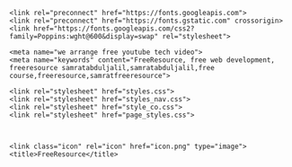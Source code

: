 <!DOCTYPE html>
<html lang="en">

<head>
    <meta charset="UTF-8">
    <meta http-equiv="X-UA-Compatible" content="IE=edge">
    <meta name="viewport" content="width=device-width, initial-scale=1.0">

    <link rel="preconnect" href="https://fonts.googleapis.com">
    <link rel="preconnect" href="https://fonts.gstatic.com" crossorigin>
    <link href="https://fonts.googleapis.com/css2?family=Poppins:wght@600&display=swap" rel="stylesheet">

    <meta name="we arrange free youtube tech video">
    <meta name="keywords" content="FreeResource, free web development, freeresource samratabduljalil,samratabduljalil,free course,freeresource,samratfreeresource">

    <link rel="stylesheet" href="styles.css">
    <link rel="stylesheet" href="styles_nav.css">
    <link rel="stylesheet" href="style_co.css">
    <link rel="stylesheet" href="page_styles.css">



    <link class="icon" rel="icon" href="icon.png" type="image">
    <title>FreeResource</title>
</head>
  </html>
